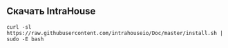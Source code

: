 ## Скачать IntraHouse
`curl -sl https://raw.githubusercontent.com/intrahouseio/Doc/master/install.sh | sudo -E bash`
